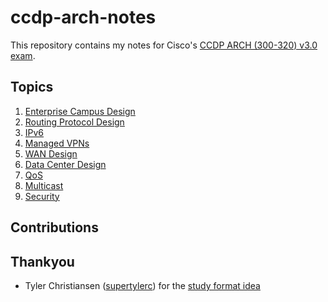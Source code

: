 # ccdp-arch-notes
This repository contains my notes for Cisco's [CCDP ARCH (300-320) v3.0 exam](https://www.cisco.com/c/en/us/training-events/training-certifications/exams/current-list/arch-300-320.html).

## Topics
1. [Enterprise Campus Design](/enterprise-campus-design.md)
2. [Routing Protocol Design](/routing-protocol-design.md)
3. [IPv6](/ipv6.md)
4. [Managed VPNs](/managed-vpns.md)
5. [WAN Design](/wan-design.md)
6. [Data Center Design](/data-center-design.md)
7. [QoS](/qos.md)
8. [Multicast](/multicast.md)
9. [Security](/security.md)

## Contributions

## Thankyou
* Tyler Christiansen ([supertylerc](https://github.com/supertylerc)) for the [study format idea](https://github.com/supertylerc/jncip-dc-notes)
